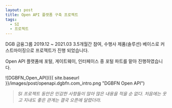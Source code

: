 ```yaml
---
layout: post
title: Open API 플랫폼 구축 프로젝트
tags:
  - SI
  - 프로젝트
---
```


DGB 금융그룹 2019.12 ~ 2021.03 3.5개월간 참여, 수행사 제품(솔루션) 베이스로 커스트마이징으로 프로젝트가 진행 되었습니다. 

Open API 플랫폼에 포털, 게이트웨이, 인터페이스 중 포털 파트를 맡아 진행하였습니다.

![DGBFN_Open_API]({{ site.baseurl }}/images/post/openapi.dgbfn.com_intro.png "DGBFN Open API")

>*SI 프로젝트 동안은 민감한 사항들이 많아 많은 내용을 적을 순 없다. 처음에는 웃고 지내도 좋은 관계는 결국 오픈에 달렸더라.*

